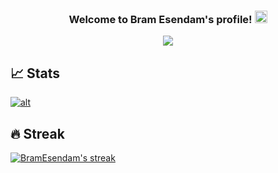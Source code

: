 <h3 align="center">
  Welcome to Bram Esendam's profile!
  <img src="https://media.giphy.com/media/hvRJCLFzcasrR4ia7z/giphy.gif" width="20">
</h3>

<!-- Typing SVG by DenverCoder1 - https://github.com/DenverCoder1/readme-typing-svg -->
<p align="center">
  <a href="https://github.com/DenverCoder1/readme-typing-svg"><img src="https://readme-typing-svg.herokuapp.com/?lines=Always+learning+new+things!;+Currently+learning+everything+about+kubernetes!&center=true&width=550&height=45"></a>
</p>

## 📈 Stats

<!-- Github readme stats - https://github.com/anuraghazra/github-readme-stats -->
<p align="left">
  <a href="https://github.com/anuraghazra/github-readme-stats">
    <img title"title" alt="alt" src="https://github-readme-stats.vercel.app/api?username=BramEsendam&count_private=true&show_icons=true&theme=dark"/>
  </a>
</p>

## 🔥 Streak

<!-- GitHub Readme Streak Stats - https://github.com/DenverCoder1/github-readme-streak-stats -->
<p align="left">
  <a href="https://github.com/DenverCoder1/github-readme-streak-stats">
    <img title="🔥 Get streak stats for your profile at git.io/streak-stats" alt="BramEsendam's streak" src="https://github-readme-streak-stats.herokuapp.com/?user=BramEsendam&theme=dark-smoky&hide_border=true"/>
  </a>
</p>
